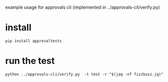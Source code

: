 example usage for approvals cli (implemented in ../approvals-cli/verify.py)

# install

```shell
pip install approvaltests
```

# run the test

```shell
python ../approvals-cli/verify.py  -t test -r "$(jaq -nf fizzbuzz.jq)"
```
